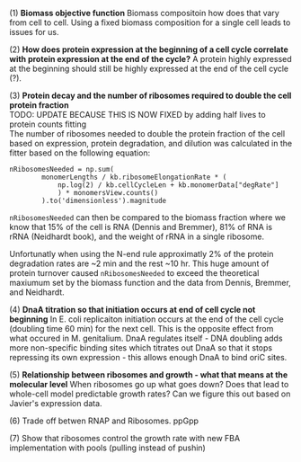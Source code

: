 (1) <b>Biomass objective function</b>
Biomass compositoin how does that vary from cell to cell. Using a fixed biomass composition for a single cell leads to issues for us.

(2) <b>How does protein expression at the beginning of a cell cycle correlate with protein expression at the end of the cycle?</b>
A protein highly expressed at the beginning should still be highly expressed at the end of the cell cycle (?).


(3) <b>Protein decay and the number of ribosomes required to double the cell protein fraction</b><br>
TODO: UPDATE BECAUSE THIS IS NOW FIXED by adding half lives to protein counts fitting<br>
The number of ribosomes needed to double the protein fraction of the cell based on expression, protein degradation, and dilution was calculated in the fitter based on the following equation:

```
nRibosomesNeeded = np.sum(
		monomerLengths / kb.ribosomeElongationRate * (
			np.log(2) / kb.cellCycleLen + kb.monomerData["degRate"]
			) * monomersView.counts()
		).to('dimensionless').magnitude
```

```nRibosomesNeeded``` can then be compared to the biomass fraction where we know that 15% of the cell is RNA (Dennis and Bremmer), 81% of RNA is rRNA (Neidhardt book), and the weight of rRNA in a single ribosome.

Unfortunatly when using the N-end rule approximatly 2% of the protein degradation rates are ~2 min and the rest ~10 hr. This huge amount of protein turnover caused ```nRibosomesNeeded``` to exceed the theoretical maxiumum set by the biomass function and the data from Dennis, Bremmer, and Neidhardt.

(4) <b>DnaA titration so that initiation occurs at end of cell cycle not beginning</b>
In E. coli replicaiton initiation occurs at the end of the cell cycle (doubling time 60 min) for the next cell. This is the opposite effect from what occured in M. genitalium. DnaA regulates itself - DNA doubling adds more non-specific binding sites which titrates out DnaA so that it stops repressing its own expression - this allows enough DnaA to bind oriC sites.

(5) <b>Relationship between ribosomes and growth - what that means at the molecular level</b> When ribosomes go up what goes down? Does that lead to whole-cell model predictable growth rates? Can we figure this out based on Javier's expression data.

(6) Trade off betwen RNAP and Ribosomes. ppGpp

(7) Show that ribosomes control the growth rate with new FBA implementation with pools (pulling instead of pushin)
